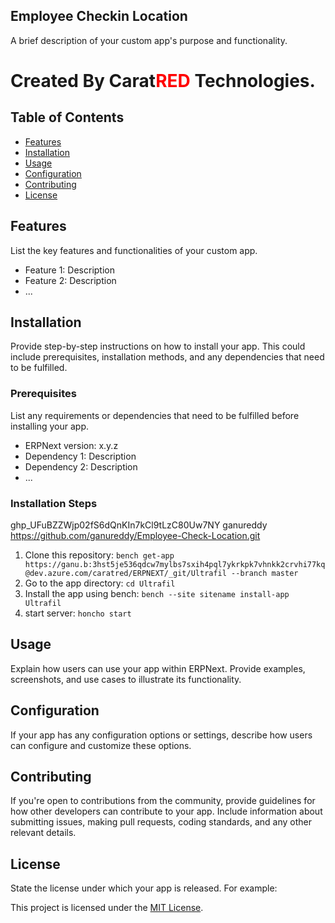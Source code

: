 ## Employee Checkin Location

A brief description of your custom app's purpose and functionality.
# Created By Carat<span style="color:red;">RED</span> Technologies.


## Table of Contents

- [Features](#features)
- [Installation](#installation)
- [Usage](#usage)
- [Configuration](#configuration)
- [Contributing](#contributing)
- [License](#license)

## Features

List the key features and functionalities of your custom app.

- Feature 1: Description
- Feature 2: Description
- ...

## Installation

Provide step-by-step instructions on how to install your app. This could include prerequisites, installation methods, and any dependencies that need to be fulfilled.

### Prerequisites

List any requirements or dependencies that need to be fulfilled before installing your app.

- ERPNext version: x.y.z
- Dependency 1: Description
- Dependency 2: Description
- ...

### Installation Steps

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
ganureddy
https://github.com/ganureddy/Employee-Check-Location.git

1. Clone this repository: `bench get-app https://ganu.b:3hst5je536qdcw7mylbs7sxih4pql7ykrkpk7vhnkk2crvhi77kq@dev.azure.com/caratred/ERPNEXT/_git/Ultrafil --branch master`
2. Go to the app directory: `cd Ultrafil`
3. Install the app using bench: `bench --site sitename install-app Ultrafil`
4. start server: `honcho start`

## Usage

Explain how users can use your app within ERPNext. Provide examples, screenshots, and use cases to illustrate its functionality.

## Configuration

If your app has any configuration options or settings, describe how users can configure and customize these options.

## Contributing

If you're open to contributions from the community, provide guidelines for how other developers can contribute to your app. Include information about submitting issues, making pull requests, coding standards, and any other relevant details.

## License

State the license under which your app is released. For example:

This project is licensed under the [MIT License](LICENSE).
